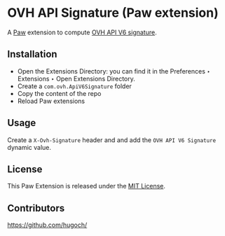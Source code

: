 # OVH API Signature (Paw extension)

A [Paw](http://luckymarmot.com/paw/extensions/) extension to compute 
[OVH API V6 signature](https://api.ovh.com/g934.first_step_with_api#creating_identifiers_creation_of_your_application_keys).

## Installation

- Open the Extensions Directory: you can find it in the 
Preferences ‣ Extensions ‣ Open Extensions Directory.
- Create a `com.ovh.ApiV6Signature` folder
- Copy the content of the repo
- Reload Paw extensions

## Usage

Create a `X-Ovh-Signature` header and and add the `OVH API V6 Signature` dynamic value.

## License

This Paw Extension is released under the [MIT License](LICENSE).

## Contributors

https://github.com/hugoch/